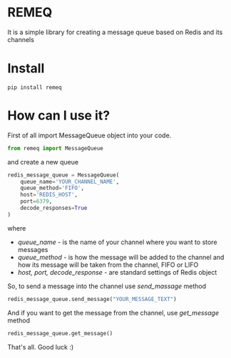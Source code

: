 # REMEQ
It is a simple library for creating a message queue based on Redis and its channels

# Install
```commandline
pip install remeq
```

# How can I use it?
First of all import MessageQueue object into your code.
```python
from remeq import MessageQueue
```
and create a new queue
```python
redis_message_queue = MessageQueue(
    queue_name='YOUR_CHANNEL_NAME',
    queue_method='FIFO',
    host='REDIS_HOST',
    port=6379,
    decode_responses=True
)
```
where
* _queue_name_ - is the name of your channel where you want to store messages
* _queue_method_ - is how the message will be added to the channel and how its message will be taken from the channel, FIFO or LIFO
* _host, port, decode_response_ - are standard settings of Redis object 

So, to send a message into the channel use _send_massage_ method
```python
redis_message_queue.send_message("YOUR_MESSAGE_TEXT")
```
And if you want to get the message from the channel, use _get_message_ method
```python
redis_message_queue.get_message()
```
That's all. Good luck :)